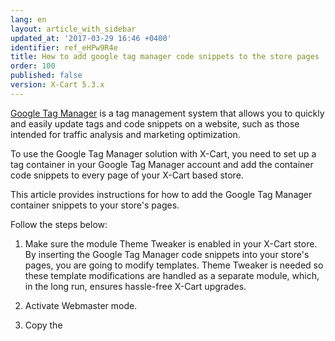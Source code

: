 ```yaml
---
lang: en
layout: article_with_sidebar
updated_at: '2017-03-29 16:46 +0400'
identifier: ref_eHPw9R4e
title: How to add google tag manager code snippets to the store pages
order: 100
published: false
version: X-Cart 5.3.x
---
```

[Google Tag Manager](https://www.google.com/analytics/tag-manager/ "Google Tag Manager") is a tag management system that allows you to quickly and easily update tags and code snippets on a website, such as those intended for traffic analysis and marketing optimization. 

To use the Google Tag Manager solution with X-Cart, you need to set up a tag container in your Google Tag Manager account and add the container code snippets to every page of your X-Cart based store.

This article provides instructions for how to add the Google Tag Manager container snippets to your store's pages.

Follow the steps below:

1.  Make sure the module Theme Tweaker is enabled in your X-Cart store. By inserting the Google Tag Manager code snippets into your store's pages, you are going to modify templates. Theme Tweaker is needed so these template modifications are handled as a separate module, which, in the long run, ensures hassle-free X-Cart upgrades.

2.  Activate Webmaster mode.

3.  Copy the <script> portion of the JavaScript snippet provided in your Google Tag Manager account and paste it into the file <xcart_dir>/skins/theme_tweaker/customer/header/body.twig using Webmaster mode.

4.  Similarly, copy the <noscript> portion of the Google Tag Manager snippet and paste it using Webmaster mode into the file <xcart_dir>/skins/theme_tweaker/customer/body.twig.

5.  Apply the changes you have made in Webmaster mode.

6.  Disable Webmaster mode. After that, Theme Tweaker will create a new module containing copies of the above named X-Cart templates modified by adding the Google Tag Manager code snippets.
